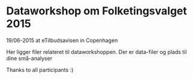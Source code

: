# Dataworkshop om Folketingsvalget 2015
19/06-2015 at eTilbudsavisen in Copenhagen

Her ligger filer relateret til dataworkshoppen. Der er data-filer og plads til dine små-analyser


Thanks to all participants :)
